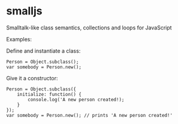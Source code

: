 smalljs
=======

Smalltalk-like class semantics, collections and loops for JavaScript

Examples:

Define and instantiate a class:

    Person = Object.subclass();
    var somebody = Person.new();

Give it a constructor:

    Person = Object.subclass({
        initialize: function() {
            console.log('A new person created!);
        }
    });
    var somebody = Person.new(); // prints 'A new person created!'


